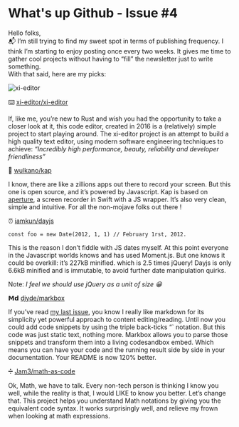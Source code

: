 # What's up Github - Issue #4

Hello folks,  
📬 I’m still trying to find my sweet spot in terms of publishing frequency. I think I’m starting to enjoy posting once every two weeks. It gives me time to gather cool projects without having to “fill” the newsletter just to write something.  
With that said, here are my picks:

![xi-editor](https://s3.amazonaws.com/revue/items/images/003/652/367/original/xi-mac-screenshot.png?1539418787)

⌨️ [xi-editor/xi-editor](https://github.com/xi-editor/xi-editor)

If, like me, you’re new to Rust and wish you had the opportunity to take a closer look at it, this code editor, created in 2016 is a (relatively) simple project to start playing around. The xi-editor project is an attempt to build a high quality text editor, using modern software engineering techniques to achieve: _“Incredibly high performance, beauty, reliability and developer friendliness”_

🎥 [wulkano/kap](https://github.com/wulkano/kap)

I know, there are like a zillions apps out there to record your screen. But this one is open source, and it’s powered by Javascript. Kap is based on [aperture](https://github.com/wulkano/aperture), a screen recorder in Swift with a JS wrapper. It’s also very clean, simple and intuitive. For all the non-mojave folks out there !

⏰ [iamkun/dayjs](https://github.com/iamkun/dayjs)

`const foo = new Date(2012, 1, 1) // February 1rst, 2012.`

This is the reason I don’t fiddle with JS dates myself. At this point everyone in the Javascript worlds knows and has used Moment.js. But one knows it could be overkill: it’s 227kB minified. which is 2.5 times jQuery! Dayjs is only 6.6kB minified and is immutable, to avoid further date manipulation quirks.

Note: _I feel we should use jQuery as a unit of size 😁_

𝗠𝗱 [djyde/markbox](https://github.com/djyde/markbox)

If you’ve read [my last issue](https://github.com/dotlouis/whatsupgithub/blob/master/issues/issue3.md), you know I really like markdown for its simplicity yet powerful approach to content editing/reading. Until now you could add code snippets by using the triple back-ticks “` notation. But this code was just static text, nothing more. Markbox allows you to parse those snippets and transform them into a living codesandbox embed. Which means you can have your code and the running result side by side in your documentation. Your README is now 120% better.

➗ [Jam3/math-as-code](https://github.com/Jam3/math-as-code)

Ok, Math, we have to talk. Every non-tech person is thinking I know you well, while the reality is that, I would LIKE to know you better. Let’s change that. This project helps you understand Math notations by giving you the equivalent code syntax. It works surprisingly well, and relieve my frown when looking at math expressions.
